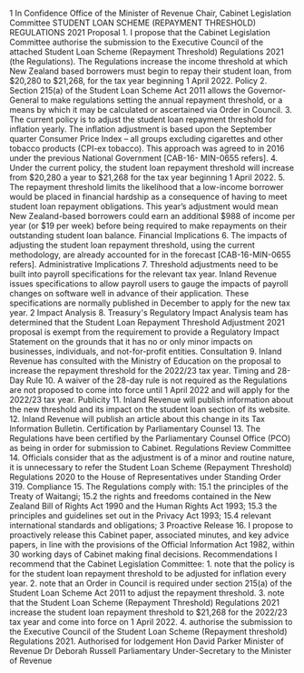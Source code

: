 1 In Confidence Office of the Minister of Revenue Chair, Cabinet Legislation Committee STUDENT LOAN SCHEME (REPAYMENT THRESHOLD) REGULATIONS 2021 Proposal 1. I propose that the Cabinet Legislation Committee authorise the submission to the Executive Council of the attached Student Loan Scheme (Repayment Threshold) Regulations 2021 (the Regulations). The Regulations increase the income threshold at which New Zealand based borrowers must begin to repay their student loan, from $20,280 to $21,268, for the tax year beginning 1 April 2022. Policy 2. Section 215(a) of the Student Loan Scheme Act 2011 allows the Governor-General to make regulations setting the annual repayment threshold, or a means by which it may be calculated or ascertained via Order in Council. 3. The current policy is to adjust the student loan repayment threshold for inflation yearly. The inflation adjustment is based upon the September quarter Consumer Price Index – all groups excluding cigarettes and other tobacco products (CPI-ex tobacco). This approach was agreed to in 2016 under the previous National Government \[CAB-16- MIN-0655 refers\]. 4. Under the current policy, the student loan repayment threshold will increase from $20,280 a year to $21,268 for the tax year beginning 1 April 2022. 5. The repayment threshold limits the likelihood that a low-income borrower would be placed in financial hardship as a consequence of having to meet student loan repayment obligations. This year’s adjustment would mean New Zealand-based borrowers could earn an additional $988 of income per year (or $19 per week) before being required to make repayments on their outstanding student loan balance. Financial Implications 6. The impacts of adjusting the student loan repayment threshold, using the current methodology, are already accounted for in the forecast \[CAB-16-MIN-0655 refers\]. Administrative Implications 7. Threshold adjustments need to be built into payroll specifications for the relevant tax year. Inland Revenue issues specifications to allow payroll users to gauge the impacts of payroll changes on software well in advance of their application. These specifications are normally published in December to apply for the new tax year. 2 Impact Analysis 8. Treasury's Regulatory Impact Analysis team has determined that the Student Loan Repayment Threshold Adjustment 2021 proposal is exempt from the requirement to provide a Regulatory Impact Statement on the grounds that it has no or only minor impacts on businesses, individuals, and not-for-profit entities. Consultation 9. Inland Revenue has consulted with the Ministry of Education on the proposal to increase the repayment threshold for the 2022/23 tax year. Timing and 28-Day Rule 10. A waiver of the 28-day rule is not required as the Regulations are not proposed to come into force until 1 April 2022 and will apply for the 2022/23 tax year. Publicity 11. Inland Revenue will publish information about the new threshold and its impact on the student loan section of its website. 12. Inland Revenue will publish an article about this change in its Tax Information Bulletin. Certification by Parliamentary Counsel 13. The Regulations have been certified by the Parliamentary Counsel Office (PCO) as being in order for submission to Cabinet. Regulations Review Committee 14. Officials consider that as the adjustment is of a minor and routine nature, it is unnecessary to refer the Student Loan Scheme (Repayment Threshold) Regulations 2020 to the House of Representatives under Standing Order 319. Compliance 15. The Regulations comply with: 15.1 the principles of the Treaty of Waitangi; 15.2 the rights and freedoms contained in the New Zealand Bill of Rights Act 1990 and the Human Rights Act 1993; 15.3 the principles and guidelines set out in the Privacy Act 1993; 15.4 relevant international standards and obligations; 3 Proactive Release 16. I propose to proactively release this Cabinet paper, associated minutes, and key advice papers, in line with the provisions of the Official Information Act 1982, within 30 working days of Cabinet making final decisions. Recommendations I recommend that the Cabinet Legislation Committee: 1. note that the policy is for the student loan repayment threshold to be adjusted for inflation every year. 2. note that an Order in Council is required under section 215(a) of the Student Loan Scheme Act 2011 to adjust the repayment threshold. 3. note that the Student Loan Scheme (Repayment Threshold) Regulations 2021 increase the student loan repayment threshold to $21,268 for the 2022/23 tax year and come into force on 1 April 2022. 4. authorise the submission to the Executive Council of the Student Loan Scheme (Repayment threshold) Regulations 2021. Authorised for lodgement Hon David Parker Minister of Revenue Dr Deborah Russell Parliamentary Under-Secretary to the Minister of Revenue